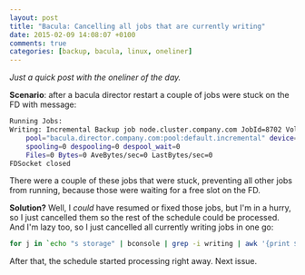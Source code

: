 ```yaml
---
layout: post
title: "Bacula: Cancelling all jobs that are currently writing"
date: 2015-02-09 14:08:07 +0100
comments: true
categories: [backup, bacula, linux, oneliner]
---
```


*Just a quick post with the oneliner of the day.* 

**Scenario**: after a bacula director restart a couple of jobs were stuck on the FD with message:

``` bash Bacula File Director Error
Running Jobs:
Writing: Incremental Backup job node.cluster.company.com JobId=8702 Volume=""
    pool="bacula.director.company.com:pool:default.incremental" device="DefaultFileStorage" (/mnt/bacula/default)
    spooling=0 despooling=0 despool_wait=0
    Files=0 Bytes=0 AveBytes/sec=0 LastBytes/sec=0
FDSocket closed
```

<!-- more -->
    
There were a couple of these jobs that were stuck, preventing all other jobs from running, because those were waiting for a free slot on the FD.

**Solution?** Well, I *could* have resumed or fixed those jobs, but I'm in a hurry, so I just cancelled them so the rest of the schedule could be processed. And I'm lazy too, so I just cancelled all currently writing jobs in one go:

``` bash Bacula Oneliner: Cancel all currently writing jobs
for j in `echo "s storage" | bconsole | grep -i writing | awk '{print $6}'`; do echo "cancel $j" | bconsole; done
```

After that, the schedule started processing right away. Next issue.
